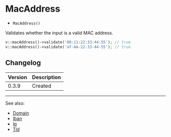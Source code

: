 # MacAddress

- `MacAddress()`

Validates whether the input is a valid MAC address.

```php
v::macAddress()->validate('00:11:22:33:44:55'); // true
v::macAddress()->validate('af-AA-22-33-44-55'); // true
```

## Changelog

Version | Description
--------|-------------
  0.3.9 | Created

***
See also:

- [Domain](Domain.md)
- [Iban](Iban.md)
- [Ip](Ip.md)
- [Tld](Tld.md)
